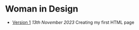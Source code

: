 # Woman in Design 
- [Version 1](https://aoifeowens.github.io/woman-in-design/index-one.html)
*13th November 2023*
Creating my first HTML page 

